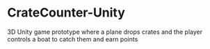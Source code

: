 # CrateCounter-Unity
3D Unity game prototype where a plane drops crates and the player controls a boat to catch them and earn points
